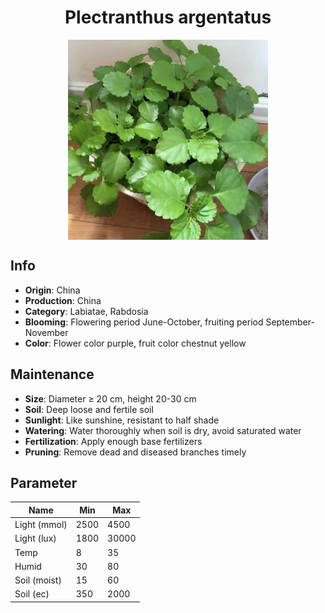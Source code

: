 <h1 align='center'>Plectranthus argentatus</h1>
<p align="center">
    <img 
        align='center'
        width='320'
        src="../images/plectranthus argentatus.png" 
        alt='Plectranthus argentatus' />
</p>

## Info

 - **Origin**: China
 - **Production**: China
 - **Category**: Labiatae, Rabdosia
 - **Blooming**: Flowering period June-October, fruiting period September-November
 - **Color**: Flower color purple, fruit color chestnut yellow

## Maintenance

 - **Size**: Diameter ≥ 20 cm, height 20-30 cm
 - **Soil**: Deep loose and fertile soil
 - **Sunlight**: Like sunshine, resistant to half shade
 - **Watering**: Water thoroughly when soil is dry, avoid saturated water
 - **Fertilization**: Apply enough base fertilizers
 - **Pruning**: Remove dead and diseased branches timely

## Parameter

| Name         | Min  | Max   |
|--------------|------|-------|
| Light (mmol) | 2500 | 4500  |
| Light (lux)  | 1800 | 30000 |
| Temp         | 8    | 35    |
| Humid        | 30   | 80    |
| Soil (moist) | 15   | 60    |
| Soil (ec)    | 350  | 2000  |